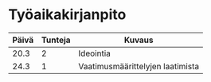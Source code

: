# Työaikakirjanpito

Päivä | Tunteja | Kuvaus
--- | --- | --- 
20.3 | 2 | Ideointia
24.3 | 1 | Vaatimusmäärittelyjen laatimista

